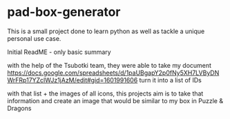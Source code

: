 # pad-box-generator

This is a small project done to learn python as well as tackle a unique personal use case.

Initial ReadME - only basic summary

with the help of the Tsubotki team, they were able to take my document
https://docs.google.com/spreadsheets/d/1paUBgapY2p0fNy5XH7LVByDNWrFRp17YZclWJz1jAzM/edit#gid=1601991606
turn it into a list of IDs

with that list + the images of all icons, this projects aim is to take that information and create an image that would be similar to my box in Puzzle & Dragons

